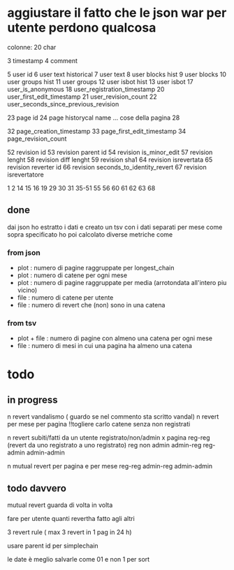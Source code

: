 
# aggiustare il fatto che le json war per utente perdono qualcosa



colonne: 20 char 

3 timestamp
4 comment 

5 user id 
6 user text historical 
7 user text 
8 user blocks hist
9 user blocks
10 user groups hist 
11 user groups
12 user isbot hist
13 user isbot 
17 user_is_anonymous
18 user_registration_timestamp
20 user_first_edit_timestamp
21 user_revision_count
22 user_seconds_since_previous_revision

23 page id
24 page historycal name
... cose della pagina 
28

32 page_creation_timestamp
33 page_first_edit_timestamp
34 page_revision_count

52 revision id
53 revision parent id 
54 revision is_minor_edit
57 revision lenght
58 revision diff lenght 
59 revision sha1
64 revision isrevertata
65 revision reverter id 
66 revision seconds_to_identity_revert
67 revision isrevertatore



1 2 14 15 16 19 29 30 31 35-51 55 56 60 61 62 63 68


## done 
dai json ho estratto i dati e creato un tsv con i dati separati per mese come sopra specificato 
ho poi calcolato diverse metriche come 
### from json

- plot : numero di pagine raggruppate per longest_chain
- plot : numero di catene per ogni mese 
- plot : numero di pagine raggruppate per media (arrotondata all'intero piu vicino)
- file : numero di catene per utente 
- file : numero di revert che (non) sono in una catena 
### from tsv

- plot + file : numero di pagine con almeno una catena per ogni mese 
- file : numero di mesi in cui una pagina ha almeno una catena 


# todo

## in progress 
n revert vandalismo ( guardo se nel commento sta scritto vandal)
n revert per mese per pagina !!togliere carlo
catene senza non registrati

n revert subiti/fatti da un utente registrato/non/admin x pagina
    reg-reg (revert da uno registrato a uno registrato) reg non admin
    admin-reg 
    reg-admin
    admin-admin

n mutual revert per pagina e per mese
    reg-reg
    admin-reg
    admin-admin
## todo davvero



mutual revert guarda di volta in volta 

fare per utente quanti revertha fatto agli altri 

3 revert rule ( max 3 revert in 1 pag in 24 h)

usare parent id per simplechain

le date è meglio salvarle come 01 e non 1 per sort
